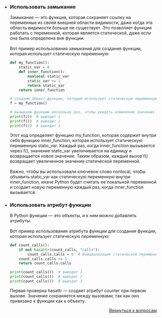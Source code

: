 - ### Использовать замыкание
  
  Замыкание — это функция, которая сохраняет ссылку на переменные из своей внешней области видимости, даже когда эта
  область видимости больше не существует. Это позволяет функции работать с переменной, которая является статической,
  даже если она была определена вне функции.\
  <br>
  Вот пример использования замыкания для создания функции, которая использует статическую переменную:
  
  ```python
  def my_function():
      static_var = 0
      def inner_function():
          nonlocal static_var
          static_var += 1
          return static_var
      return inner_function
  
  # создаем объект функции, который использует статическую переменную
  f = my_function()
  
  # вызываем функцию несколько раз, чтобы увидеть изменение значения статической переменной
  print(f())  # выводит 1
  print(f())  # выводит 2
  print(f())  # выводит 3
  ```
  
  Этот код определяет функцию my_function, которая содержит внутри себя функцию inner_function, которая использует
  статическую переменную static_var. Каждый раз, когда inner_function вызывается через f(), значение static_var
  увеличивается на единицу и возвращается новое значение. Таким образом, каждый вызов f() возвращает увеличенное
  значение статической переменной.\
  <br>
  Важно, чтобы вы использовали ключевое слово nonlocal, чтобы объявить static_var как статическую переменную внутри
  inner_function, иначе Python будет считать ее локальной переменной и создает новую переменную каждый раз, когда
  inner_function вызывается.


- ### Использовать атрибут функции
  
  В Python функции — это объекты, и к ним можно добавлять атрибуты.\
  <br>
  Вот пример использования атрибута функции для создания функции, которая использует статическую переменную:
  
  ```Python
  def count_calls():
      if not hasattr(count_calls, "calls"):
          count_calls.calls = 0  # Инициализация статической переменной
      count_calls.calls += 1
      return count_calls.calls
  
  print(count_calls())  # выводит 1
  print(count_calls())  # выводит 2
  print(count_calls())  # выводит 3
  ```
  
  Первая проверка hasattr — создает атрибут counter при первом вызове.
  Значение сохраняется между вызовами, так как оно привязано к функции как к объекту.

<div align="right">

[Вернуться к вопросам](../Вопросы.md)

</div>
